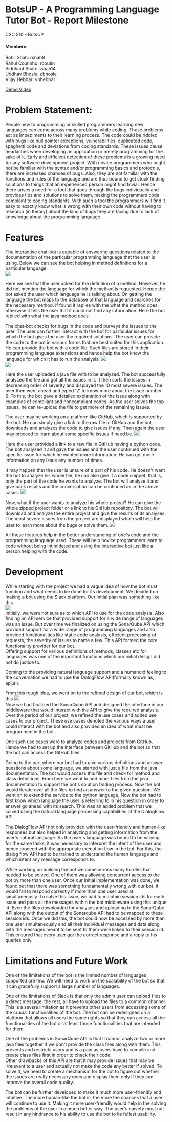 # BotsUP - A Programming Language Tutor Bot - Report Milestone
CSC 510 - BotsUP

#### Members:
Rohil Shah: rshah8  
Rahul Coutinho: rcoutin  
Siddhant Shah: sshah14  
Uddhav Bhosle: ubhosle  
Vijay Hebbar: vhhebbar  

[Demo Video](https://youtu.be/47Y0EUSJAQs)
  
# Problem Statement:  
People new to programming or skilled programmers learning new languages can come across many problems while coding. These problems act as impediments to their learning process. The code could be riddled with bugs like null pointer exceptions, vulnerabilities, duplicated code, spaghetti code and deviations from coding standards. These issues cause headaches when developing an application or merely programming for the sake of it. Early and efficient detection of these problems is a growing need for any software development project. With novice programmers who might not be familiar with the syntax and/or programming basics and protocols, there are increased chances of bugs. Also, they are not familiar with the functions and rules of the language and are thus bound to get stuck finding solutions to things that an experienced person might find trivial.
Hence there arises a need for a tool that goes through the bugs individually and provides tips and solutions to solve them, making the programmers code complaint to coding standards. With such a tool the programmers will find it easy to exactly know what is wrong with their own code without having to research (in theory) about the kind of bugs they are facing due to lack of knowledge about the programming language.    

# Features   
The interactive chat-bot is capable of answering questions related to the documentation of the particular programming language that the user is using. Below we can see the bot helping in method definitions for a particular language.  
![](documentation.png)  
    
Here we see that the user asked for the definition of a method. However, he did not mention the language for which the method is requested. Hence the bot asked the user which language he is talking about. On getting the language the bot maps to the database of that language and searches for the necessary method. If found it replies with the what the method does, otherwise it tells the user that it could not find any information. Here the bot replied with what the java method does.    

The chat-bot checks for bugs in the code and purveys the issues to the user. The user can further interact with the bot for particular issues for which the bot gives the user the required solutions. The user can provide the code to the bot in various forms that are best suited for this application.   
He can provide the bot with a code file. Such files are stored in their programming language extensions and hence help the bot know the language for which it has to run the analysis.
![](upload1.png)   
![](upload2.png)  
  
Here the user uploaded a java file with to be analyzed. The bot successfully analyzed the file and got all the issues in it. It then sorts the issues in decreasing order of severity and displayed the 10 most severe issues. The user then went ahead and typed '2' to know more about the issue number 2. To this, the bot gave a detailed explanation of the issue along with examples of compliant and noncompliant codes. As the user solves the top issues, he can re-upload the file to get more of the remaining issues.   
 
The user may be working on a platform like GitHub, which is supported by the bot. He can simply give a link to the raw file in GitHub and the bot downloads and analyzes the code to give issues if any. Then again the user may proceed to learn about some specific issues if need be.
![](github.png)    
   
Here the user provided a link to a raw file in GitHub having a python code. The bot analyzed it and gave the issues and the user continued with the specific issue for which he wanted more information. He can get more information on any issue any number of times.   
   
It may happen that the user is unsure of a part of his code. He doesn't want the bot to analyze his whole file, he can also give it a code snippet, that is, only the part of the code he wants to analyze. The bot will analyze it and give back results and the conversation can be continued as in the above cases.
![](snippet.png)     

Now, what if the user wants to analyze his whole project? He can give the whole zipped project folder or a link to his GitHub repository. The bot will download and analyze the entire project and give the results of its analyses. The most severe issues from the project are displayed which will help the user to learn more about the bugs or solve them.
![](repo.png)    
  
All these features help in the better understanding of one's code and the programming language used. These will help novice programmers learn to code without being intimidated and using the interactive bot just like a person helping with the code.
   
# Development   
While starting with the project we had a vague idea of how the bot must function and what needs to be done for its development. We decided on making a bot using the Slack platform. Our initial plan was something like this   
![](initialArch.png)    
Initially, we were not sure as to which API to use for the code analysis. Also finding an API service that provided support for a wide range of languages was an issue. But over time we finalized on using the SonarQube API which provided support for a wide range of programming languages and also provided functionalities like static code analysis, efficient processing of requests,  the severity of issues to name a few. This API formed the core functionality provider for our bot.   
Offering support for various definitions of methods, classes etc for languages was one of the important functions which our initial design did not do justice to.   
    
Coming to the providing natural language support and a humanoid feeling to the conversation we had to use the DialogFlow API(formally known as, api.ai).

From this rough idea, we went on to the refined design of our bot, which is this
![](finalArch.jpg)     
Now we had finalized the SonarQube API and designed the interface in our middleware that would interact with the API to give the required analysis. Over the period of our project, we refined the use cases and added use cases to our project. These use cases denoted the various ways a user could interact with the bot and also provided an idea of what must be programmed in the bot.    
   
One such use cases were to analyze codes and projects from GitHub. Hence we had to set up the interface between GitHub and the bot so that the bot can access the GitHub files.   
       
Going to the part where our bot had to give various definitions and answer questions about some language, we started with just a file from the java documentation. The bot would access this file and check for method and class definitions. From here we went to add more files from the java documentation to support the bot's solution finding process. Now the bot would iterate over all the files to find an answer to the given question. We went on to extend the service to the python language. Now the bot had to first know which language the user is referring to in his question in order to answer go ahead with its search. This was an added problem that we solved using the natural language processing capabilities of the DialogFlow API.     
   
The DialogFlow API not only provided with the user-friendly and human-like responses but also helped in analyzing and getting information from the user's natural language. As the user's language was bound to be varying for the same tasks, it was necessary to interpret the intent of the user and hence proceed with the appropriate execution flow in the bot. For this, the dialog flow API had to be trained to understand the human language and which intent any message corresponds to.   
   
While working on building the bot we came across many hurdles that needed to be solved. One of them was allowing concurrent access to the bot by more than one user. Once our initial implementation was done, we found out that there was something fundamentally wrong with our bot. It would fail to respond correctly if more than one user used at simultaneously. To solve this issue, we had to maintain session ids for each issue and pass all the messages within the bot middleware using this unique id. Even the files downloaded for analyses and uploading to the SonarQube API along with the output of the Sonarqube API had to be mapped to these session ids. Once we did this, the bot could now be accessed by more than one user simultaneously and all their individual messages and data along with the messages meant to be sent to them were linked to their session id. This ensured that every user got the correct response and a reply to his queries only.      
        
# Limitations and Future Work
One of the limitations of the bot is the limited number of languages supported are few. We will need to work on the scalability of the bot so that it can gracefully support a large number of languages.   
   
One of the limitations of Slack is that only the admin user can upload files to a direct message, the rest, all have to upload the files to a common channel. This is a severe limitation as it prevents other users from accessing some of the crucial functionalities of the bot. The bot can be redesigned on a platform that allows all users the same rights so that they can access all the functionalities of the bot or at least those functionalities that are intended for them.   
    
One of the problems in SonarQube API is that it cannot analyze two or more java files together if we don't provide the class files along with them. This prevents and restricts users and is a pain as users have to compile and create class files first in order to check their code.   
Other drawbacks of this API are that it may provide issues that may be irrelevant to a user and actually not make the code any better if solved. To solve it, we need to create a mechanism for the bot to figure out whether the issues are really necessary ones and display them only if they can improve the overall code quality.   
   
The bot can be further developed to make it much more user-friendly and intuitive. The more human-like the bot is, the more the chances that a user will continue to use it. Making it more user-friendly would help in the solving the problems of the user in a much better way. The user's naivety must not result in any hindrance to his ability to use the bot to its fullest usability.
